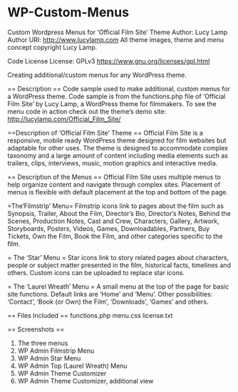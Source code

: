 # WP-Custom-Menus
Custom Wordpress Menus for ‘Official Film Site’ Theme 
Author: Lucy Lamp
Author URI: http://www.lucylamp.com
All theme images, theme and menu concept copyright Lucy Lamp.

Code License
License: GPLv3 
https://www.gnu.org/licenses/gpl.html

Creating additional/custom menus for any WordPress theme.

== Description ==
Code sample used to make additional, custom menus for a WordPress theme. Code sample is from the functions.php file of ‘Official Film Site’ by Lucy Lamp, a WordPress theme for filmmakers.
To see the menu code in action check out the theme’s demo site:
http://lucylamp.com/Official_Film_Site/

==Description of ‘Official Film Site’ Theme ==
Official Film Site is a responsive, mobile ready WordPress theme designed for film websites but adaptable for other uses. The theme is designed to accommodate complex taxonomy and a large amount of content including media elements such as trailers, clips, interviews, music, motion graphics and interactive media.

== Description of the Menus ==
Official Film Site uses multiple menus to help organize content and navigate through complex sites. Placement of menus is flexible with default placement at the top and bottom of the page. 

=The‘Filmstrip’ Menu=
Filmstrip icons link to pages about the film such as  Synopsis, Trailer, About the Film, Director’s Bio, Director’s Notes, Behind the Scenes, Production Notes, Cast and Crew, Characters, Gallery, Artwork, Storyboards, Posters, Videos, Games, Downloadables, Partners, Buy Tickets, Own the Film, Book the Film, and other categories specific to the film.

= The ‘Star’ Menu =
Star icons link to story related pages about characters, people or subject matter presented in the film, historical facts, timelines and others. Custom icons can be uploaded to replace star icons.

= The ‘Laurel Wreath’ Menu =
A small menu at the top of the page for basic site functions. Default links are ‘Home’ and ‘Menu’. Other possibilities: ‘Contact’, ‘Book (or Own) the Film’, ‘Downloads’, ‘Games’ and others. 

== Files Included ==
functions.php
menu.css
license.txt

== Screenshots ==
1. The three menus
2. WP Admin Filmstrip Menu
3. WP Admin Star Menu
4. WP Admin Top (Laurel Wreath) Menu
5. WP Admin Theme Customizer
5. WP Admin Theme Customizer, additional view
